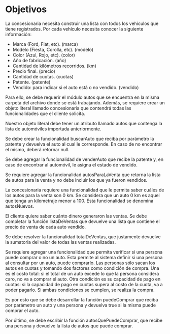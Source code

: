 # Objetivos
La concesionaria necesita construir una lista con todos los vehículos que tiene registrados. Por cada vehículo necesita conocer la siguiente información:
+ Marca (Ford, Fiat, etc). (marca)
+ Modelo (Fiesta, Corolla, etc). (modelo)
+ Color (Azul, Rojo, etc). (color)
+ Año de fabricación. (año)
+ Cantidad de kilómetros recorridos. (km)
+ Precio final. (precio)
+ Cantidad de cuotas. (cuotas)
+ Patente. (patente)
+ Vendido: para indicar si el auto está o no vendido. (vendido)


Para ello, se debe requerir el módulo autos que se encuentra en la misma carpeta del archivo donde se está trabajando. Además, se requiere crear un objeto literal llamado 
concesionaria que contendrá todas las funcionalidades que el cliente solicita.   

Nuestro objeto literal debe tener un atributo llamado autos que contenga la lista de automóviles importada anteriormente.  

Se debe crear la funcionalidad buscarAuto que reciba por parámetro la patente y devuelva el auto al cual le corresponde. En caso de no encontrar el mismo, deberá 
retornar null.  

Se debe agregar la funcionalidad de venderAuto que recibe la patente y, en caso de encontrar al automóvil, le asigna el estado de vendido.  

Se requiere agregar la funcionalidad autosParaLaVenta que retorna la lista de autos para la venta y no debe incluir los que ya fueron
vendidos.  

La concesionaria requiere una funcionalidad que le permita saber cuáles de los autos para la venta son 0 km. Se considera que un auto 0 km es aquel que tenga 
un kilometraje menor a 100. Esta funcionalidad se denomina autosNuevos.  

El cliente quiere saber cuánto dinero generaron las ventas. Se debe completar la función listaDeVentas que devuelve una lista que contiene el precio de venta de cada 
auto vendido.  

Se debe resolver la funcionalidad totalDeVentas, que justamente devuelve la sumatoria del valor de todas las ventas realizadas.  

Se requiere agregar una funcionalidad que permita verificar si una persona puede comprar o no un auto. Esta permite al sistema definir si una persona al consultar por un auto, 
puede comprarlo. Las personas sólo sacan los autos en cuotas y tomando dos factores como condición de compra. Una es el costo total: si el total de un auto excede 
lo que la persona considera caro, no va a comprar el auto. Otra condición es su capacidad de pago en cuotas: si la capacidad de pago en cuotas supera al costo de la cuota, 
va a poder pagarlo. Si ambas condiciones se cumplen, se realiza la compra.  

Es por esto que se debe desarrollar la función puedeComprar que reciba por parámetro un auto y una persona y devuelva true si la misma puede comprar el auto.  

Por último, se debe escribir la función autosQuePuedeComprar, que recibe una persona y devuelve la lista de autos que puede comprar.

